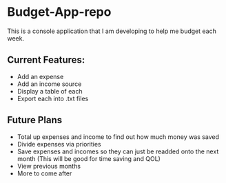# Budget-App-repo

This is a console application that I am developing to help me budget each week.

## Current Features:

- Add an expense
- Add an income source
- Display a table of each
- Export each into .txt files

## Future Plans

- Total up expenses and income to find out how much money was saved
- Divide expenses via priorities
- Save expenses and incomes so they can just be readded onto the next month (This will be good for time saving and QOL)
- View previous months
- More to come after
